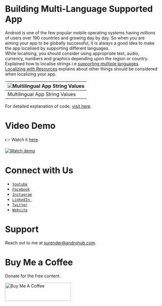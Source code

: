 # Building Multi-Language Supported App
Android is one of the few popular mobile operating systems having millions of users over 190 countries and growing day by day. So when you are aiming your app to be globally successful, it is always a good idea to make the app localised by supporting different languages.
<br>
While localising, you should consider using appropriate text, audio, currency, numbers and graphics depending upon the region or country. 
<br>
Explained how to localise strings i.e [supporting multiple languages](http://developer.android.com/intl/es/training/basics/supporting-devices/languages.html). [Localizing with Resources](http://developer.android.com/guide/topics/resources/localization.html) explains about other things should be considered when localizing your app.

![Multilingual App String Values](https://i2.wp.com/www.androhub.com/wp-content/uploads/2015/12/string_values.jpg?resize=173%2C250) |
---|
Multilingual App String Values |

For detailed explanation of code, [visit here](http://www.androhub.com/android-building-multi-language-supported-app/).

# Video Demo
👉 Watch it <a href="https://youtu.be/CUNNYthwL5g">here</a>.
<br>

[![Watch demo](http://i3.ytimg.com/vi/CUNNYthwL5g/hqdefault.jpg)](https://youtu.be/CUNNYthwL5g)

# Connect with Us
- <a href="https://www.youtube.com/channel/@Androhub" target="_blank">`Youtube`</a>
- <a href="https://www.facebook.com/androhubtutorial/" target="_blank">`Facebook`</a>
- <a href="https://www.instagram.com/androhub_tutorial" target="_blank">`Instagram`</a>
- <a href="https://www.linkedin.com/in/surender-kumar-681472a8?originalSubdomain=in" target="_blank">`LinkedIn `</a>
- <a href="https://twitter.com/sonusurender0/" target="_blank">`Twitter`</a>
- <a href="http://www.androhub.com/" target="_blank">`Website`</a>

# Support
Reach out to me at surender@androhub.com.

# Buy Me a Coffee
Donate for the free content.

<a href="https://www.buymeacoffee.com/androhub" target="_blank"><img src="https://cdn.buymeacoffee.com/buttons/v2/default-yellow.png" alt="Buy Me A Coffee" style="height: 60px !important;width: 217px !important;" ></a>
